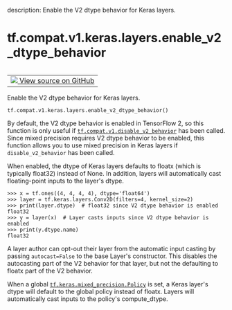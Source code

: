 description: Enable the V2 dtype behavior for Keras layers.

<div itemscope itemtype="http://developers.google.com/ReferenceObject">
<meta itemprop="name" content="tf.compat.v1.keras.layers.enable_v2_dtype_behavior" />
<meta itemprop="path" content="Stable" />
</div>

# tf.compat.v1.keras.layers.enable_v2_dtype_behavior

<!-- Insert buttons and diff -->

<table class="tfo-notebook-buttons tfo-api nocontent" align="left">
<td>
  <a target="_blank" href="https://github.com/keras-team/keras/tree/v2.9.0/keras/engine/base_layer_utils.py#L742-L774">
    <img src="https://www.tensorflow.org/images/GitHub-Mark-32px.png" />
    View source on GitHub
  </a>
</td>
</table>



Enable the V2 dtype behavior for Keras layers.

<pre class="devsite-click-to-copy prettyprint lang-py tfo-signature-link">
<code>tf.compat.v1.keras.layers.enable_v2_dtype_behavior()
</code></pre>



<!-- Placeholder for "Used in" -->

By default, the V2 dtype behavior is enabled in TensorFlow 2, so this function
is only useful if <a href="../../../../../tf/compat/v1/disable_v2_behavior.md"><code>tf.compat.v1.disable_v2_behavior</code></a> has been called. Since
mixed precision requires V2 dtype behavior to be enabled, this function allows
you to use mixed precision in Keras layers if `disable_v2_behavior` has been
called.

When enabled, the dtype of Keras layers defaults to floatx (which is typically
float32) instead of None. In addition, layers will automatically cast
floating-point inputs to the layer's dtype.

```
>>> x = tf.ones((4, 4, 4, 4), dtype='float64')
>>> layer = tf.keras.layers.Conv2D(filters=4, kernel_size=2)
>>> print(layer.dtype)  # float32 since V2 dtype behavior is enabled
float32
>>> y = layer(x)  # Layer casts inputs since V2 dtype behavior is enabled
>>> print(y.dtype.name)
float32
```

A layer author can opt-out their layer from the automatic input casting by
passing `autocast=False` to the base Layer's constructor. This disables the
autocasting part of the V2 behavior for that layer, but not the defaulting to
floatx part of the V2 behavior.

When a global <a href="../../../../../tf/keras/mixed_precision/Policy.md"><code>tf.keras.mixed_precision.Policy</code></a> is set, a Keras layer's dtype
will default to the global policy instead of floatx. Layers will automatically
cast inputs to the policy's compute_dtype.